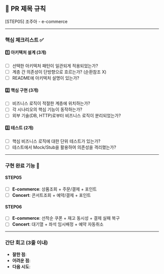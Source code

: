 ## :pushpin: PR 제목 규칙
[STEP05] 조주아 - e-commerce

---
### **핵심 체크리스트** :white_check_mark:

#### :one: 아키텍처 설계 (3개)
- [ ] 선택한 아키텍처 패턴이 일관되게 적용되었는가?
- [ ] 계층 간 의존성이 단방향으로 흐르는가? (순환참조 X)
- [ ] README에 아키텍처 설명이 있는가?

#### :two: 핵심 구현 (3개)
- [ ] 비즈니스 로직이 적절한 계층에 위치하는가?
- [ ] 각 시나리오의 핵심 기능이 동작하는가?
- [ ] 외부 기술(DB, HTTP)로부터 비즈니스 로직이 분리되었는가?

#### :three: 테스트 (2개)
- [ ] 핵심 비즈니스 로직에 대한 단위 테스트가 있는가?
- [ ] 테스트에서 Mock/Stub을 활용하여 의존성을 격리했는가?

---
### **구현 완료 기능** :pencil:

#### STEP05
- [ ] **E-commerce**: 상품조회 + 주문/결제 + 포인트
- [ ] **Concert**: 콘서트조회 + 예약/결제 + 포인트

#### STEP06
- [ ] **E-commerce**: 선착순 쿠폰 + 재고 동시성 + 결제 실패 복구
- [ ] **Concert**: 대기열 + 좌석 임시배정 + 예약 자동취소

---
### **간단 회고** (3줄 이내)
- **잘한 점**:
- **어려운 점**:
- **다음 시도**: